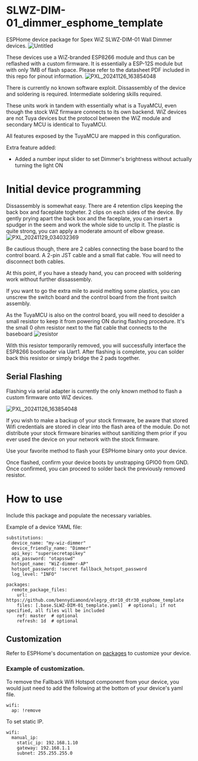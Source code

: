 # SLWZ-DIM-01_dimmer_esphome_template
ESPHome device package for Spex WiZ SLWZ-DIM-01 Wall Dimmer devices.
![Untitled](https://github.com/user-attachments/assets/076068ad-8de5-4176-ac34-f9872d5ede69)


These devices use a WiZ-branded ESP8266 module and thus can be reflashed with a custom firmware.
It is essentially a ESP-12S module but with only 1MB of flash space. Please refer to the datasheet PDF included in this repo for pinout information.
![PXL_20241126_163854048](https://github.com/user-attachments/assets/9eee0577-07c9-47f0-88dd-6be83182b9b2)


There is currently no known software exploit. Dissassembly of the device and soldering is required. Intermediate soldering skills required.


These units work in tandem with essentially what is a TuyaMCU, even though the stock WiZ firmware connects to its own backend.
WiZ devices are not Tuya devices but the protocol between the WiZ module and secondary MCU is identical to TuyaMCU.

All features exposed by the TuyaMCU are mapped in this configuration.

Extra feature added:

- Added a number input slider to set Dimmer's brightness without actually turning the light ON

# Initial device programming
Dissassembly is somewhat easy. There are 4 retention clips keeping the back box and faceplate togheter. 2 clips on each sides of the device. By gently prying apart the back box and the faceplate, you can insert a spudger in the seem and work the whole side to unclip it. The plastic is quite strong, you can apply a moderate amount of elbow grease.
![PXL_20241129_034032369](https://github.com/user-attachments/assets/3163991e-1a1f-4a32-ab79-03ea3e11cbd0)

Be cautious though, there are 2 cables connecting the base board to the control board. A 2-pin JST cable and a small flat cable.
You will need to disconnect both cables.

At this point, if you have a steady hand, you can proceed with soldering work without further dissassembly.

If you want to go the extra mile to avoid melting some plastics, you can unscrew the switch board and the control board from the front switch assembly.

As the TuyaMCU is also on the control board, you will need to desolder a small resistor to keep it from powering ON during flashing procedure.
It's the small 0 ohm resistor next to the flat cable that connects to the baseboard
![resistor](https://github.com/user-attachments/assets/a2ab25c0-e021-46cb-9bf0-0cef3cc51b9f)

With this resistor temporarily removed, you will successfully interface the ESP8266 bootloader via Uart1.
After flashing is complete, you can solder back this resistor or simply bridge the 2 pads together.

## Serial Flashing

Flashing via serial adapter is currently the only known method to flash a custom firmware onto WiZ devices.

![PXL_20241126_163854048](https://github.com/user-attachments/assets/b5dd633d-bf02-4f72-b734-abf77efc90ef)


If you wish to make a backup of your stock firmware, be aware that stored Wifi credentials are stored in clear into the flash area of the module.
Do not distribute your stock firmware binaries without sanitizing them prior if you ever used the device on your network with the stock firmware.

Use your favorite method to flash your ESPHome binary onto your device.

Once flashed, confirm your device boots by unstrapping GPIO0 from GND.
Once confirmed, you can proceed to solder back the previously removed resistor.


# How to use
Include this package and populate the necessary variables.

Example of a device YAML file:
```
substitutions:
  device_name: "my-wiz-dimmer"
  device_friendly_name: "Dimmer"
  api_key: "supersecretapikey"
  ota_password: "otapsswd"
  hotspot_name: "WiZ-dimmer-AP"
  hotspot_password: !secret fallback_hotspot_password
  log_level: "INFO"

packages:
  remote_package_files:
    url: https://github.com/bennydiamond/elegrp_dtr10_dtr30_esphome_template
    files: [.base.SLWZ-DIM-01_template.yaml]  # optional; if not specified, all files will be included
    ref: master  # optional
    refresh: 1d  # optional
```

## Customization

Refer to ESPHome's documentation on [packages](https://esphome.io/components/packages) to customize your device.

### Example of customization. 
To remove the Fallback Wifi Hotspot component from your device, you would just need to add the following at the bottom of your device's yaml file.

```
wifi:
  ap: !remove
```

To set static IP.
```
wifi:
  manual_ip:
    static_ip: 192.168.1.10
    gateway: 192.168.1.1
    subnet: 255.255.255.0
```
